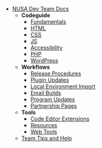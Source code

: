 - [NUSA Dev Team Docs](/)
	- **Codeguide**
		- [Fundamentals](codeguide/fundamentals.md)
		- [HTML](codeguide/html.md)
		- [CSS](codeguide/css.md)
		- [JS](codeguide/js.md)
		- [Accessibility](codeguide/accessibility.md)
		- [PHP](codeguide/php.md)
		- [WordPress](codeguide/wordpress.md)
	- **Workflows**
		- [Release Procedures](workflows/release.md)
		- [Plugin Updates](workflows/plugin-updates.md)
		- [Local Environment Import](workflows/local-environment-import.md)
		- [Email Builds](workflows/email.md)
		- [Program Updates](workflows/program-updates.md)
		- [Partnership Pages](workflows/partnership-pages.md)
	- **Tools**
		- [Code Editor Extensions](tools/code-editor-extensions.md)
		- [Resources](tools/resources.md)
		- [Web Tools](tools/web-tools.md)
	- [Team Tips and Help](tips-and-help.md)
